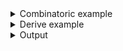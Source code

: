 <details><summary>Combinatoric example</summary>

```no_run
#[derive(Debug, Clone)]
pub struct Options {
    name: String,
    age: usize,
}

pub fn options() -> OptionParser<Options> {
    let name = short('n')
        .long("name")
        .help("Specify user name")
        // you can specify exact type argument should produce
        // for as long as it implements `FromStr`
        .argument::<String>("NAME");

    let age = long("age")
        .help("Specify user age")
        // but often rust can figure it out from the context,
        // here age is going to be `usize`
        .argument("AGE")
        .fallback(18)
        .display_fallback();

    construct!(Options { name, age }).to_options()
}
```

</details>
<details><summary>Derive example</summary>

```no_run
#[derive(Debug, Clone, Bpaf)]
#[bpaf(options)]
pub struct Options {
    // you can specify exact type argument should produce
    // for as long as it implements `FromStr`
    #[bpaf(short, long, argument::<String>("NAME"))]
    /// Specify user name
    name: String,
    // but often rust can figure it out from the context,
    // here age is going to be `usize`
    #[bpaf(argument("AGE"), fallback(18), display_fallback)]
    /// Specify user age
    age: usize,
}
```

</details>
<details><summary>Output</summary>


<div class='bpaf-doc'>
$ app --help<br>
<p><b>Usage</b>: <tt><b>app</b></tt> <tt><b>-n</b></tt>=<tt><i>NAME</i></tt> [<tt><b>--age</b></tt>=<tt><i>AGE</i></tt>]</p><p><div>
<b>Available options:</b></div><dl><dt><tt><b>-n</b></tt>, <tt><b>--name</b></tt>=<tt><i>NAME</i></tt></dt>
<dd>Specify user name</dd>
<dt><tt><b>    --age</b></tt>=<tt><i>AGE</i></tt></dt>
<dd>Specify user age</dd>
<dt></dt>
<dd>[default: 18]</dd>
<dt><tt><b>-h</b></tt>, <tt><b>--help</b></tt></dt>
<dd>Prints help information</dd>
</dl>
</p>
<style>
div.bpaf-doc {
    padding: 14px;
    background-color:var(--code-block-background-color);
    font-family: "Source Code Pro", monospace;
    margin-bottom: 0.75em;
}
div.bpaf-doc dt { margin-left: 1em; }
div.bpaf-doc dd { margin-left: 3em; }
div.bpaf-doc dl { margin-top: 0; padding-left: 1em; }
div.bpaf-doc  { padding-left: 1em; }
</style>
</div>


`--help` shows arguments as a short name with attached metavariable

Value can be separated from flag by space, `=` sign


<div class='bpaf-doc'>
$ app --name Bob --age 12<br>
Options { name: "Bob", age: 12 }
</div>


<div class='bpaf-doc'>
$ app --name "Bob" --age=12<br>
Options { name: "Bob", age: 12 }
</div>


<div class='bpaf-doc'>
$ app --name=Bob<br>
Options { name: "Bob", age: 18 }
</div>


<div class='bpaf-doc'>
$ app --name="Bob"<br>
Options { name: "Bob", age: 18 }
</div>


Or in case of short name - be directly adjacent to it


<div class='bpaf-doc'>
$ app -nBob<br>
Options { name: "Bob", age: 18 }
</div>


For long names - this doesn't work since parser can't tell where name
stops and argument begins:


<div class='bpaf-doc'>
$ app --age12<br>
No such flag: <b>--age12</b>, did you mean <tt><b>--age</b></tt>?
<style>
div.bpaf-doc {
    padding: 14px;
    background-color:var(--code-block-background-color);
    font-family: "Source Code Pro", monospace;
    margin-bottom: 0.75em;
}
div.bpaf-doc dt { margin-left: 1em; }
div.bpaf-doc dd { margin-left: 3em; }
div.bpaf-doc dl { margin-top: 0; padding-left: 1em; }
div.bpaf-doc  { padding-left: 1em; }
</style>
</div>


Either way - value is required, passing just the argument name results in parse failure


<div class='bpaf-doc'>
$ app --name<br>
<tt><b>--name</b></tt> requires an argument <tt><i>NAME</i></tt>
<style>
div.bpaf-doc {
    padding: 14px;
    background-color:var(--code-block-background-color);
    font-family: "Source Code Pro", monospace;
    margin-bottom: 0.75em;
}
div.bpaf-doc dt { margin-left: 1em; }
div.bpaf-doc dd { margin-left: 3em; }
div.bpaf-doc dl { margin-top: 0; padding-left: 1em; }
div.bpaf-doc  { padding-left: 1em; }
</style>
</div>

</details>